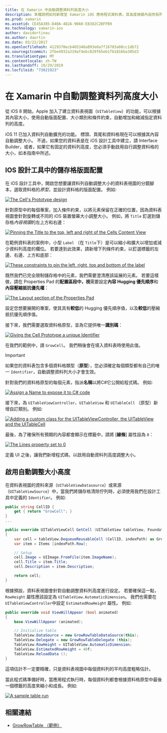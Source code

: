 ```yaml
---
title: 在 Xamarin 中自動調整資料列高度大小
description: 本檔說明如何新增至 Xamarin iOS 應用程式資料表。其高度根據內容而有所不同的資料列。 它討論 iOS 設計工具中的儲存格版面配置，以及啟用自動調整大小的高度。
ms.prod: xamarin
ms.assetid: CE45A385-D40A-482A-90A0-E8382C2BFFB9
ms.technology: xamarin-ios
author: davidortinau
ms.author: daortin
ms.date: 03/22/2017
ms.openlocfilehash: 4129370ecb465340a893e0a7f16703a08cc1db72
ms.sourcegitcommit: 2fbe4932a319af4ebc829f65eb1fb1816ba305d3
ms.translationtype: MT
ms.contentlocale: zh-TW
ms.lasthandoff: 10/29/2019
ms.locfileid: "73021923"
---
```

# <a name="auto-sizing-row-height-in-xamarinios"></a>在 Xamarin 中自動調整資料列高度大小

從 iOS 8 開始，Apple 加入了建立資料表視圖（`UITableView`）的功能，可以根據其內容大小，使用自動版面配置、大小類別和條件約束，自動增加和縮減指定資料列的高度。

iOS 11 已加入資料列自動擴充的功能。 標頭、頁尾和資料格現在可以根據其內容自動調整大小。 不過，如果您的資料表是在 iOS 設計工具中建立，請 Interface Builder，或者，如果它有固定的資料列高度，您必須手動啟用自行調整資料格的大小，如本指南中所述。

## <a name="cell-layout-in-the-ios-designer"></a>IOS 設計工具中的儲存格版面配置

在 iOS 設計工具中，開啟您想要讓資料列自動調整大小的資料表視圖的分鏡腳本，選取資料格的*原型*，並設計資料格的版面配置。 例如:

[![](autosizing-row-height-images/table01.png "The Cell's Prototype design")](autosizing-row-height-images/table01.png#lightbox)

針對原型中的每個專案，加入條件約束，以將元素保留在正確的位置，因為資料表視圖會針對旋轉或不同的 iOS 裝置螢幕大小調整大小。 例如，將 `Title` 釘選到儲存格*內容視圖*的左上方和右邊：

[![](autosizing-row-height-images/table02.png "Pinning the Title to the top, left and right of the Cells Content View")](autosizing-row-height-images/table02.png#lightbox)

在範例資料表的案例中，小型 `Label` （在 `Title`下）是可以縮小和擴大以增加或減少資料列高度的欄位。 若要達到此效果，請新增下列條件約束，以釘選標籤的左邊、右邊、上方和底部：

[![](autosizing-row-height-images/table03.png "These constraints to pin the left, right, top and bottom of the label")](autosizing-row-height-images/table03.png#lightbox)

既然我們已完全限制儲存格中的元素，我們需要澄清應該延展的元素。 若要這樣做，請在 Properties Pad 的**配置區段中，視**需要設定**內容 Hugging 優先順序**和**內容壓縮抵抗優先權**：

[![](autosizing-row-height-images/table03a.png "The Layout section of the Properties Pad")](autosizing-row-height-images/table03a.png#lightbox)

設定您想要展開的專案，使其具有**較低**的 Hugging 優先順序值，以及**較低**的壓縮抵抗優先順序值。

接下來，我們需要選取資料格原型，並為它提供唯一**識別碼**：

[![](autosizing-row-height-images/table04.png "Giving the Cell Prototype a unique Identifier")](autosizing-row-height-images/table04.png#lightbox)

在我們的範例中，請 `GrowCell`。 我們稍後會在填入資料表時使用此值。

> [!IMPORTANT]
> 如果您的資料表包含多個資料格類型（**原型**），您必須確定每個類型都有自己的唯一 `Identifier`，自動調整資料列大小才會生效。

針對我們的資料格原型的每個元素，指派**名稱**以將C#它公開給程式碼。 例如:

[![](autosizing-row-height-images/table05.png "Assign a Name to expose it to C# code")](autosizing-row-height-images/table05.png#lightbox)

接下來，為 `UITableViewController`、`UITableView` 和 `UITableCell` （原型）新增自訂類別。 例如: 

[![](autosizing-row-height-images/table06.png "Adding a custom class for the UITableViewController, the UITableView and the UITableCell")](autosizing-row-height-images/table06.png#lightbox)

最後，為了確保所有預期的內容都會顯示在標籤中，請將 [**線條**] 屬性設為 `0`：

[![](autosizing-row-height-images/table06.png "The Lines property set to 0")](autosizing-row-height-images/table06a.png#lightbox)

定義 UI 之後，讓我們新增程式碼，以啟用自動資料列高度調整大小。

## <a name="enabling-auto-resizing-height"></a>啟用自動調整大小高度

在資料表視圖的資料來源（`UITableViewDatasource`）或來源（`UITableViewSource`）中，當我們將儲存格清除佇列時，必須使用我們在設計工具中定義的 `Identifier`。 例如:

```csharp
public string CellID {
    get { return "GrowCell"; }
}
...

public override UITableViewCell GetCell (UITableView tableView, Foundation.NSIndexPath indexPath)
{
    var cell = tableView.DequeueReusableCell (CellID, indexPath) as GrowRowTableCell;
    var item = Items [indexPath.Row];

    // Setup
    cell.Image = UIImage.FromFile(item.ImageName);
    cell.Title = item.Title;
    cell.Description = item.Description;

    return cell;
}
```

根據預設，資料表視圖會針對自動調整資料列高度進行設定。 若要確保這一點，`RowHeight` 屬性應該設定為 `UITableView.AutomaticDimension`。 我們也需要在 `UITableViewController`中設定 `EstimatedRowHeight` 屬性。 例如:

```csharp
public override void ViewWillAppear (bool animated)
{
    base.ViewWillAppear (animated);

    // Initialize table
    TableView.DataSource = new GrowRowTableDataSource(this);
    TableView.Delegate = new GrowRowTableDelegate (this);
    TableView.RowHeight = UITableView.AutomaticDimension;
    TableView.EstimatedRowHeight = 40f;
    TableView.ReloadData ();
}
```

這項估計不一定要精確，只是資料表視圖中每個資料列的平均高度粗略估計。

當此程式碼準備好時，當應用程式執行時，每個資料列都會根據資料格原型中最後一個標籤的高度來縮小和成長。 例如:

[![](autosizing-row-height-images/table07.png "A sample table run")](autosizing-row-height-images/table07.png#lightbox)

## <a name="related-links"></a>相關連結

- [GrowRowTable （範例）](https://docs.microsoft.com/samples/xamarin/ios-samples/growrowtable)
